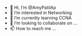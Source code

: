 - 👋 Hi, I’m @AmyPatilAp
- 👀 I’m interested in Networking
- 🌱 I’m currently learning CCNA
- 💞️ I’m looking to collaborate on ...
- 📫 How to reach me ...

<!---
AmyPatilAp/AmyPatilAp is a ✨ special ✨ repository because its `README.md` (this file) appears on your GitHub profile.
You can click the Preview link to take a look at your changes.
--->

